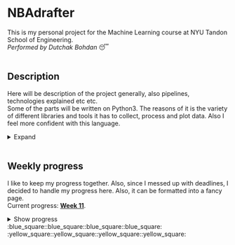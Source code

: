 # NBAdrafter
This is my personal project for the Machine Learning course at NYU Tandon School of Engineering.\
*Performed by Dutchak Bohdan* :sleeping:
<br><br>




## Description
Here will be description of the project generally, also pipelines, technologies explained etc etc.\
Some of the parts will be written on Python3. The reasons of it is the variety of different libraries and tools it has to collect, process and plot data. Also I feel more confident with this language.
<details>
  <summary>
    Expand
  </summary>

---
`data_parser.py`
  My python script to collect data from [NBA Reference](https://www.basketball-reference.com/). The data is about all players performance from season to season.
  Functions:
  - `get_teams_urls(year:int)` - returns list of subdirectories of URL of all teams of particular season ([Like this one](https://www.basketball-reference.com/teams/BRK/2022.html)), since through 20 years teams changed.
  - `get_column_names(table)` - returns list of column names of Roster and Per Game tables
  - `get_per_game(url)` - returns pd.DataFrame with data collected from Per Game table
  - `get_roster(url)` - returns pd.DataFrame with data collected from Roster table
  - `process_data(df : pd.DataFrame, year)` - performs some primary data processing such as converting height from feet to meters and pounds to kilograms
  - `append_data(season_data, team)` - concatenates team data into one seaon dataframe.

---
`data_merger.py`
  Simple script, that concatenates all season's data into one dataframe.

---
`config.py`
  Configurations.
  - `start_year` - beginning year, from which to collect data.
  - `end_year` - last year, from which to collect data.
  - `url` - Scheme and domains of the main URL.
  - `season_url` - Season URL for adding year and particular team to get page with data tables.
---
`EDA.ipynb`
  Exploratory Data Analysis for the collected data performed in R. As a result - list of the best features to be fitted into the model + some insights that help to choose it.

</details>
<br>



## Weekly progress
I like to keep my progress together. Also, since I messed up with deadlines, I decided to handle my progress here. Also, it can be formatted into a fancy page.\
Current progress: **[Week 11](https://github.com/bohdan-dutchak/NBAdrafter/blob/main/README.md#week-11)**.

<details>
  <summary>
    Show progress
  </summary>



<details>
<summary><h3>Week 1</h3></summary>
  This one is the pilot week, I will try to cope with everything.    
  
#### Work done
  - ISLR chptrs 1-2
  - Watched the lecture
  - Introduction to ML
  - [Cool vid about bias and variance](https://www.youtube.com/watch?v=EuBBz3bI-aA)
#### Problems faced
  - None actually, but it is just a beginning
#### Next steps
  - Complete first 4 weeks and start the project.

#### Brief list of notes for this week 
  - There are two paradigms of estimation of the model:
    1. Prediction (focusing on the result i.e. the output variable)
    2. Inference (providing analytics of the different trends and relations between variables)
  - Regarding to the paradigms, there is a trade-off between more flexible (Deep learning, SVM, Boosting, Bagging, GAM) and more interpretable models (Lasso, OLS). The more flexible model is, the bigger *variance* it has and vice versa with *bias*.\
  Bias is kinda squared error, the worse model fits the training data, the bigger bias is.\
  Variance is the difference in fits between datasets.
  - Learning of the model can be supervised or unsupervised (more rarely semi-supervised), which depends on the existence of the response variable.
  - Very low MSE on training data may indicate overfitting.
  - bias-variance trade-off is an estimation method of test MSE by result train variable.
  - KNN is the model with optionally chosen K - the number of nearest neighbors. The smaller K is, the more flexible model.
</details>



<details>
<summary><h3>Week 2</h3></summary>

Week 2 took me a little, I should speed up.\
Anyways, it is about the LOGIT, LDA, QDA, KNN and NBayes.
  
#### Work done
  - [Confounding explained](https://www.youtube.com/watch?v=bcfg9kcxeuU)
  - ISLR chptr 4
  - Watched the lecture
#### Problems faced
  - In chapter 2 it is said, that it is hard to compute model accuracy on the testing data, since sometimes there is no test data. Why can't we just take a 30% of it as a data for testing. So we don't train model on this part.
  - Didn't get the baseline problem when we use k-1 classes. 
#### Next steps
  - I have a cool idea about the subject of my project, but I have to validate that it is reasonable to make it.
  - Also I should speed up reading the book.

#### Brief list of notes for this week   
  - You can use OLS to make classifier with 2 classes, but it is not recommended
  - In order to decrease risks of false positive we can manually decrease the threshold of the probability from 0.5 to i.e. 0.1
  - Confounding is a bias that leads to the wrong relation dependencies between some variable and result. Here we have example of probability of default given the person is student or not. Confounding misleads us to the conclusion that students are more risky creditee, but those are so only when the credit balance is unknown. Otherwise non-student is more risky.
  - While making a MLR there is choice between k-1 classes estimation with the baseline, but there are pitfalls there, so *softmax* is a better decision. It estimates the class by taking the biggest probability of all. The sum of probabilities are always 1.
  - Two types of errors:
    * Type 1 (false negative) - rejecting true $h_0$. We must avoid this error
    * Type 2 (false positive) - accepting $h_1$. That is alright, no serious consequences if the $h_0$ is formulated properly.
  - The higher the ratio of parameters p to number of samples n, the more we expect this overfitting to play a role
  - **Sensitivity** -  the percentage of correctly predicted classes in relation to all members of the class $(sens = \frac{1}{\Sigma true} \Sigma \hat{true})$
  - **Specificity** - percentage of non-defaulters that are correctly identified $(spec = 1 - \frac{\Sigma\hat{true}}{\Sigma true})$
  - The decision to which type of error to follow has to be based on the domain.

|Confusion matrix|        |True |class|       |
|-------------|--------|-----|-----|-------|
|             |        |Neg  |Pos  |*Total*|
|**Predicted**|Negative|TN   |FN   |$\hat{N}$|
|**class**    |Positive|FP   |TP   |$\hat{P}$|
|             |*Total* |N    |P    |Y    |

|Name|Definition|Synonyms|
|---|---|---|
|False pos. rate| $FP/N$|Type 1 error, 1 - Specificity|
|True pos. rate| $TP/P$|1 - Type 2 error, sensitivity, recall, error|
|Pos. pred value| $TP/\hat{P}$|precision|
|Neg. pred value| $TN/\hat{N}$| |

  - Using Bayes classifier we need to choose density function. LDA or QDA can help. The first one has smaller variance, but bigger bias. We should not use it in case of relatively small training set.
  - Naiive Bayes can be used when reducing the variance is important, so p is relatively large or n is small.
</details>



<details>
<summary><h3>Week 3</h3></summary>
  SVM
  
#### Work done
  - Watched the [lecture](https://www.youtube.com/watch?v=_PwhiWxHK8o) aboyt SVM
  - Some useful [videos](https://www.youtube.com/watch?v=efR1C6CvhmE) about SVM
#### Problems faced
  - Generally I need more examples where to use SVM, but I'm good
#### Next steps
  - It's time to complete EDA and beggin with the model.
#### Brief list on notes for this week
  - SVM it used in the cases, where there is wide boundary area between classes, also when it is impossible to set the linear boundary between classes.

</details>



<details>
<summary><h3>Week 4</h3></summary>
  Pointing out the project idea and collecting data (with python). <br>
  The execution time for collecting each individual player performance for 20 seasons (~10000 observations) is approximately 10 minutes.
  
#### Work done
  - [Cool article about EDA](https://towardsdatascience.com/a-gentle-introduction-to-exploratory-data-analysis-f11d843b8184)
  - [Example of an EDA](https://github.com/dformoso/sklearn-classification/blob/master/Data%20Science%20Workbook%20-%20Census%20Income%20Dataset.ipynb)
  - Read some papers on the NYU CMS (partic. about EDA)
  - Watched the lecture
#### Problems faced
  - Had some troubles with collecting of data, but it works fine now.
  - Also I don't think, I could have parse all this data with R, so I'm sorry for using it in this part of the project.
#### Next steps
  - Completing EDA
  - Completing some overdued assignments ;)
#### Brief list on notes for this week
  - Data collecting is pretty interesting.
</details>



<details>
<summary><h3>Week 5</h3></summary>
  EDA is ready!
  
#### Work done
  - Completed EDA
  - [An amazing rticle about feature selecting](https://machinelearningmastery.com/feature-selection-with-real-and-categorical-data/)
  - Watched the lecture
#### Problems faced
  - Hard to decide which feature to choose, since I am afraid of overfitting the model
  - R is tough
#### Next steps
  - Completing some more assignments
#### Brief list on notes for this week
  * **Feature Selection**: Select a subset of input features from the dataset
    * **Unsupervised**: Do not use the target variable (e.g. remove redundant variables)
      * Correlation
    * **Supervised**: Use the target variable (e.g. remove irrelevant variables)
      * **Wrapper**: Search for well-performing subsets of features
        * [Recursive Feature Elimination](https://machinelearningmastery.com/rfe-feature-selection-in-python/)
      * **Filter**: Select subsets of features based on their relationship with the target
        * Statistical Methods (i.e. p-value)
        * Feature Importance Methods
      * **Intrinsic**: Algorithms that perform automatic feature selection during training
        * Decision Trees
  * **Dimensionality Reduction**: Project input data into a lower-dimensional feature space (i.e. PCA)

</details>



<details>
<summary><h3>Week 6</h3></summary>
  KNN and deadlines ;(
  
#### Work done
  - [Amazing article about KNN](https://machinelearningmastery.com/k-nearest-neighbors-for-machine-learning/)
  - Watched the lecture
#### Problems faced
  - R is tough
#### Next steps
  - Completing some more assignments
  - Fitting Model
#### Brief list on notes for this week
  - None
</details>



<details>
<summary><h3>Week 7</h3></summary>
  Working with Dimensionality.
  
#### Work done
  - Watched the lecture.
  - Completed test 1.
#### Problems faced
  - R is tough
  - I faced misunderstanding, when my LOGIT performed way better that I expected. Besides, the type of data I fitted was described in the ISLR as non aplicable for LOGIT. wtf.
#### Next steps
  - HW 1
  - ISLR chptr 6
#### Brief list on notes for this week
  - Not yet
</details>



<details>
<summary><h3>Week 8</h3></summary>
  Model fitting.
  
#### Work done
  - Completed HW1
  - [Article that saved my life (about bias and variance)](https://www.analyticsvidhya.com/blog/2020/12/a-measure-of-bias-and-variance-an-experiment/)
  - I feel like I got way better with using R   B)
  - [Cool code template for future](https://github.com/ranasingh-gkp/Machine-Learning/blob/master/New%20algorithms%20in%20machine%20learning/logistic%20regression/multinomial-logistic-regression.R)
#### Problems faced
  - R is tough
  - Somehow my LOGIT had zero bias -_-
#### Next steps
  - HW2
  - Test 2
  - ISLR chprt 6
#### Brief list on notes for this week
  - OvO, OvR ROC curves for multinomial classifications.
  - model bias = mean(avg(model_trained_on_population(test) - model_trained_on_sample(test)))
  - model variance var(model_trained_on_population(test), model_trained_on_sample(test))
</details>



<details>
<summary><h3>Week 9</h3></summary>
  Cross validation, SVM, and other tools for working with dimensions. Almost done with deadlines.
  
#### Work done
  - Completed HW 2
  - ISLT chptr 6
#### Problems faced
  - R is tough
  - Some unexplainable results in my models.
#### Next steps
  - Last assignment (test 2)
#### Brief list on notes for this week
  - I don't have time, may be later
</details>



<details>
<summary><h3>Week 10</h3></summary>
  Yep. I'm done with the deadlines.
  
#### Work done
  - Completed (last) Test 2
  - ISLT chptr 8
  - Watched lectures for week 9, 10
#### Problems faced
  - R is tough
  - Didn't actually have enough time to fully complete last test, but that is alright...
#### Next steps
  - Read the book and finish leactures.
#### Brief list on notes for this week
  - I'm really tired rn, may be later.
</details>



<details>
<summary><h3>Week 11</h3></summary>
  I need a brief break,
  
#### Work done
  - TBD
#### Problems faced
  - R is tough
  - Keep postponing everything till the last moment
#### Next steps
  - Read the book and finish leactures.
  - Fill the Description part
#### Brief list on notes for this week
  - 
</details>


</details>
:blue_square::blue_square::blue_square::blue_square:<br>
:yellow_square::yellow_square::yellow_square::yellow_square:
